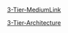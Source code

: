[3-Tier-MediumLink](https://medium.com/@jamesaaronbanks/deploying-a-3-tier-architecture-using-terraform-modules-terraform-cloud-640757e2d17)

[3-Tier-Architecture](https://github.com/jaabanks/3-tier-architecture)


